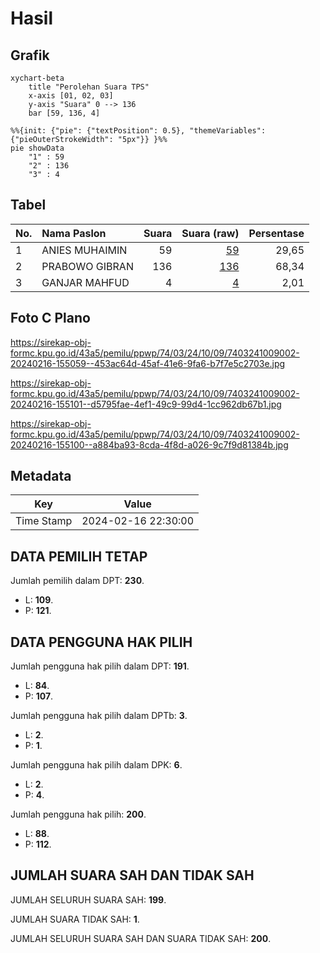 # Hasil

## Grafik

```mermaid
xychart-beta
    title "Perolehan Suara TPS"
    x-axis [01, 02, 03]
    y-axis "Suara" 0 --> 136
    bar [59, 136, 4]
```

```mermaid
%%{init: {"pie": {"textPosition": 0.5}, "themeVariables": {"pieOuterStrokeWidth": "5px"}} }%%
pie showData
    "1" : 59
    "2" : 136
    "3" : 4
```

## Tabel

| No. | Nama Paslon    | Suara | Suara (raw) | Persentase |
|:--- |:-------------- | -----:| -----------:| ----------:|
| 1   | ANIES MUHAIMIN | 59    | [59][p-1]   | 29,65      |
| 2   | PRABOWO GIBRAN | 136   | [136][p-2]  | 68,34      |
| 3   | GANJAR MAHFUD  | 4     | [4][p-3]    | 2,01       |


[p-1]: https://github.com/gigit-pemilu/pemilu-2024-74-sulawesi-tenggara/blob/main/pilpres/hitung-suara/sub/74-sulawesi-tenggara/sub/03-muna/sub/24-kabawo/sub/1009-laimpi/sub/002-tps/sub/paslon-1.txt
[p-2]: https://github.com/gigit-pemilu/pemilu-2024-74-sulawesi-tenggara/blob/main/pilpres/hitung-suara/sub/74-sulawesi-tenggara/sub/03-muna/sub/24-kabawo/sub/1009-laimpi/sub/002-tps/sub/paslon-2.txt
[p-3]: https://github.com/gigit-pemilu/pemilu-2024-74-sulawesi-tenggara/blob/main/pilpres/hitung-suara/sub/74-sulawesi-tenggara/sub/03-muna/sub/24-kabawo/sub/1009-laimpi/sub/002-tps/sub/paslon-3.txt

## Foto C Plano

https://sirekap-obj-formc.kpu.go.id/43a5/pemilu/ppwp/74/03/24/10/09/7403241009002-20240216-155059--453ac64d-45af-41e6-9fa6-b7f7e5c2703e.jpg

https://sirekap-obj-formc.kpu.go.id/43a5/pemilu/ppwp/74/03/24/10/09/7403241009002-20240216-155101--d5795fae-4ef1-49c9-99d4-1cc962db67b1.jpg

https://sirekap-obj-formc.kpu.go.id/43a5/pemilu/ppwp/74/03/24/10/09/7403241009002-20240216-155100--a884ba93-8cda-4f8d-a026-9c7f9d81384b.jpg


## Metadata

| Key        | Value               |
| ---------- | ------------------- |
| Time Stamp | 2024-02-16 22:30:00 |


## DATA PEMILIH TETAP

Jumlah pemilih dalam DPT: **230**.
 * L: **109**.
 * P: **121**.

## DATA PENGGUNA HAK PILIH

Jumlah pengguna hak pilih dalam DPT: **191**.
 * L: **84**.
 * P: **107**.

Jumlah pengguna hak pilih dalam DPTb: **3**.
 * L: **2**.
 * P: **1**.

Jumlah pengguna hak pilih dalam DPK: **6**.
 * L: **2**.
 * P: **4**.

Jumlah pengguna hak pilih: **200**.
 * L: **88**.
 * P: **112**.

## JUMLAH SUARA SAH DAN TIDAK SAH

JUMLAH SELURUH SUARA SAH: **199**.

JUMLAH SUARA TIDAK SAH: **1**.

JUMLAH SELURUH SUARA SAH DAN SUARA TIDAK SAH: **200**.


